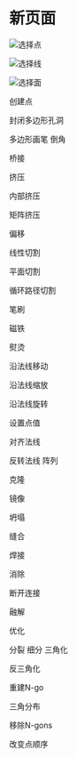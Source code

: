 # 新页面

![选择点](https://qhdtc.oss-cn-chengdu.aliyuncs.com/obsidian/image_A7QrtGG6kv.png "选择点")

![选择线](https://qhdtc.oss-cn-chengdu.aliyuncs.com/obsidian/image_IJo6_L0gjo.png "选择线")

![选择面](https://qhdtc.oss-cn-chengdu.aliyuncs.com/obsidian/image_RfpfCIyfl4.png "选择面")

创建点

封闭多边形孔洞

多边形画笔
倒角

桥接

挤压

内部挤压

矩阵挤压

偏移

线性切割

平面切割

循环路径切割

笔刷

磁铁

熨烫

沿法线移动

沿法线缩放

沿法线旋转

设置点值

对齐法线

反转法线
阵列

克隆

镜像

坍塌

缝合

焊接

消除

断开连接

融解

优化

分裂
细分
三角化

反三角化

重建N-go

三角分布

移除N-gons

改变点顺序
